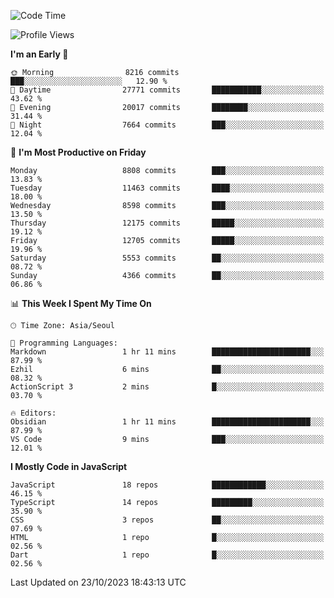 <!--START_SECTION:waka-->
![Code Time](http://img.shields.io/badge/Code%20Time-5%2C336%20hrs%2011%20mins-blue)

![Profile Views](http://img.shields.io/badge/Profile%20Views-0-blue)

**I'm an Early 🐤** 

```text
🌞 Morning                8216 commits        ███░░░░░░░░░░░░░░░░░░░░░░   12.90 % 
🌆 Daytime                27771 commits       ███████████░░░░░░░░░░░░░░   43.62 % 
🌃 Evening                20017 commits       ████████░░░░░░░░░░░░░░░░░   31.44 % 
🌙 Night                  7664 commits        ███░░░░░░░░░░░░░░░░░░░░░░   12.04 % 
```
📅 **I'm Most Productive on Friday** 

```text
Monday                   8808 commits        ███░░░░░░░░░░░░░░░░░░░░░░   13.83 % 
Tuesday                  11463 commits       ████░░░░░░░░░░░░░░░░░░░░░   18.00 % 
Wednesday                8598 commits        ███░░░░░░░░░░░░░░░░░░░░░░   13.50 % 
Thursday                 12175 commits       █████░░░░░░░░░░░░░░░░░░░░   19.12 % 
Friday                   12705 commits       █████░░░░░░░░░░░░░░░░░░░░   19.96 % 
Saturday                 5553 commits        ██░░░░░░░░░░░░░░░░░░░░░░░   08.72 % 
Sunday                   4366 commits        ██░░░░░░░░░░░░░░░░░░░░░░░   06.86 % 
```


📊 **This Week I Spent My Time On** 

```text
🕑︎ Time Zone: Asia/Seoul

💬 Programming Languages: 
Markdown                 1 hr 11 mins        ██████████████████████░░░   87.99 % 
Ezhil                    6 mins              ██░░░░░░░░░░░░░░░░░░░░░░░   08.32 % 
ActionScript 3           2 mins              █░░░░░░░░░░░░░░░░░░░░░░░░   03.70 % 

🔥 Editors: 
Obsidian                 1 hr 11 mins        ██████████████████████░░░   87.99 % 
VS Code                  9 mins              ███░░░░░░░░░░░░░░░░░░░░░░   12.01 % 
```

**I Mostly Code in JavaScript** 

```text
JavaScript               18 repos            ████████████░░░░░░░░░░░░░   46.15 % 
TypeScript               14 repos            █████████░░░░░░░░░░░░░░░░   35.90 % 
CSS                      3 repos             ██░░░░░░░░░░░░░░░░░░░░░░░   07.69 % 
HTML                     1 repo              █░░░░░░░░░░░░░░░░░░░░░░░░   02.56 % 
Dart                     1 repo              █░░░░░░░░░░░░░░░░░░░░░░░░   02.56 % 
```




 Last Updated on 23/10/2023 18:43:13 UTC
<!--END_SECTION:waka-->
